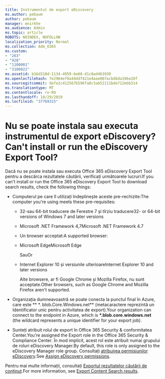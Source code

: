 ```yaml
---
title: Instrumentul de export eDiscovery
ms.author: pebaum
author: pebaum
manager: mnirkhe
ms.audience: Admin
ms.topic: article
ROBOTS: NOINDEX, NOFOLLOW
localization_priority: Normal
ms.collection: Adm_O365
ms.custom:
- "263"
- "928"
- "1100001"
- "3100022"
ms.assetid: b16d310d-1134-4959-be68-d1c0ad463930
ms.openlocfilehash: 7e2964ef0a44ddf421e4aae007acbdbda196e20f
ms.sourcegitcommit: defe2c412567b596fa8c3ab52111bde712ebb314
ms.translationtype: MT
ms.contentlocale: ro-RO
ms.lasthandoff: 10/29/2019
ms.locfileid: "37769315"
---
```

# <a name="cant-install-or-run-the-ediscovery-export-tool"></a><span data-ttu-id="1bbb1-102">Nu se poate instala sau executa instrumentul de export eDiscovery?</span><span class="sxs-lookup"><span data-stu-id="1bbb1-102">Can't install or run the eDiscovery Export Tool?</span></span>

<span data-ttu-id="1bbb1-103">Dacă nu se poate instala sau executa Office 365 eDiscovery Export Tool pentru a descărca rezultatele căutării, verificați următoarele lucruri:</span><span class="sxs-lookup"><span data-stu-id="1bbb1-103">If you can't install or run the Office 365 eDiscovery Export Tool to download search results, check the following things:</span></span>
  
- <span data-ttu-id="1bbb1-104">Computerul pe care îl utilizați îndeplinește aceste pre-rechizite:</span><span class="sxs-lookup"><span data-stu-id="1bbb1-104">The computer you're using meets these pre-requisites:</span></span>

  - <span data-ttu-id="1bbb1-105">32-sau 64-bit traducere de Ferestre 7 și tîrziu traducere</span><span class="sxs-lookup"><span data-stu-id="1bbb1-105">32- or 64-bit versions of Windows 7 and later versions</span></span>

  - <span data-ttu-id="1bbb1-106">Microsoft .NET Framework 4,7</span><span class="sxs-lookup"><span data-stu-id="1bbb1-106">Microsoft .NET Framework 4.7</span></span>

  - <span data-ttu-id="1bbb1-107">Un browser acceptat:</span><span class="sxs-lookup"><span data-stu-id="1bbb1-107">A supported browser:</span></span>

  - <span data-ttu-id="1bbb1-108">Microsoft Edge</span><span class="sxs-lookup"><span data-stu-id="1bbb1-108">Microsoft Edge</span></span>

    <span data-ttu-id="1bbb1-109">Sau</span><span class="sxs-lookup"><span data-stu-id="1bbb1-109">Or</span></span>

  - <span data-ttu-id="1bbb1-110">Internet Explorer 10 și versiunile ulterioare</span><span class="sxs-lookup"><span data-stu-id="1bbb1-110">Internet Explorer 10 and later versions</span></span>

    <span data-ttu-id="1bbb1-111">Alte browsere, ar fi Google Chrome și Mozilla Firefox, nu sunt acceptate.</span><span class="sxs-lookup"><span data-stu-id="1bbb1-111">Other browsers, such as Google Chrome and Mozilla Firefox aren't supported.</span></span>

- <span data-ttu-id="1bbb1-112">Organizația dumneavoastră se poate conecta la punctul final în Azure, care este \*\* \*. blob.Core.Windows.net\*\* (metacaractere reprezintă un Identificator unic pentru activitatea de export).</span><span class="sxs-lookup"><span data-stu-id="1bbb1-112">Your organization can connect to the endpoint in Azure, which is **\*.blob.core.windows.net** (the wildcard represents a unique identifier for your export job).</span></span>

- <span data-ttu-id="1bbb1-113">Sunteți atribuit rolul de export în Office 365 Security &amp; conformitatea Center.</span><span class="sxs-lookup"><span data-stu-id="1bbb1-113">You're assigned the Export role in the Office 365 Security &amp; Compliance Center.</span></span> <span data-ttu-id="1bbb1-114">În mod implicit, acest rol este atribuit numai grupului de roluri eDiscovery Manager.</span><span class="sxs-lookup"><span data-stu-id="1bbb1-114">By default, this role is only assigned to the eDiscovery Manager role group.</span></span> <span data-ttu-id="1bbb1-115">Consultați [atribuirea permisiunilor eDiscovery](https://docs.microsoft.com/office365/securitycompliance/assign-ediscovery-permissions).</span><span class="sxs-lookup"><span data-stu-id="1bbb1-115">See [Assign eDiscovery permissions](https://docs.microsoft.com/office365/securitycompliance/assign-ediscovery-permissions).</span></span>

<span data-ttu-id="1bbb1-116">Pentru mai multe informații, consultați [Exportul rezultatelor căutării de conținut](https://docs.microsoft.com/office365/securitycompliance/export-search-results).</span><span class="sxs-lookup"><span data-stu-id="1bbb1-116">For more information, see [Export Content Search results](https://docs.microsoft.com/office365/securitycompliance/export-search-results).</span></span>
  